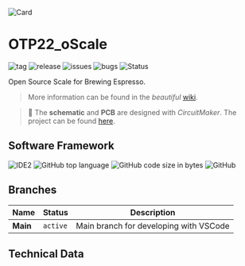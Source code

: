 ![Card](../../wiki/01_Logo/Header_oScale_v001.png)
# OTP22_oScale


![tag](https://img.shields.io/github/v/tag/knuffel-v2/OTP22_oScale?color=green)
![release](https://img.shields.io/github/v/release/knuffel-v2/OTP22_oScale?color=green)
![issues](https://img.shields.io/github/issues-raw/knuffel-v2/OTP22_oScale)
![bugs](https://img.shields.io/github/issues/knuffel-v2/OTP22_oScale/bug?color=red)
![Status](https://img.shields.io/badge/Status-Developing-yellowgreen)

Open Source Scale for Brewing Espresso.


>More information can be found in the *beautiful* [wiki](https://github.com/knuffel-v2/OTP22_oScale/wiki/home).

>:construction: The **schematic** and **PCB** are designed with *CircuitMaker*. The project can be found [here](https://circuitmaker.com/Projects/Details/SebastianOberschwendtner/OTP-22oScale).

## Software Framework
<!-- ![IDE1](https://img.shields.io/static/v1?label=IDE&message=Eclipse&color=yellowgreen) -->
![IDE2](https://img.shields.io/static/v1?label=IDE&message=VSCode&color=yellowgreen)
![GitHub top language](https://img.shields.io/github/languages/top/knuffel-v2/OTP22_oScale?color=brightgreen)
![GitHub code size in bytes](https://img.shields.io/github/languages/code-size/knuffel-v2/OTP22_oScale)
![GitHub](https://img.shields.io/github/license/knuffel-v2/OTP22_oScale)

## Branches
|Name|Status|Description|
|---|---|---|
|**Main**|`active`| Main branch for developing with VSCode|
 
## Technical Data